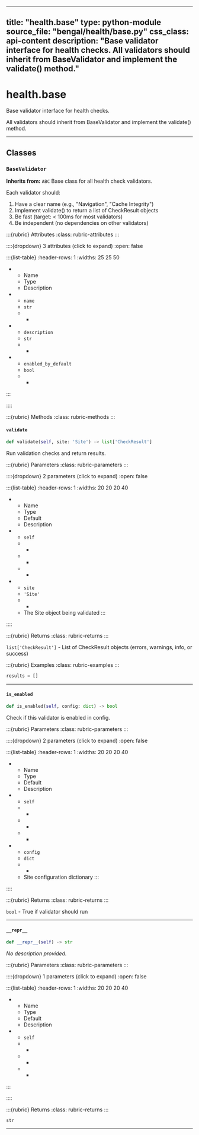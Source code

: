
---
title: "health.base"
type: python-module
source_file: "bengal/health/base.py"
css_class: api-content
description: "Base validator interface for health checks.  All validators should inherit from BaseValidator and implement the validate() method."
---

# health.base

Base validator interface for health checks.

All validators should inherit from BaseValidator and implement the validate() method.

---

## Classes

### `BaseValidator`

**Inherits from:** `ABC`
Base class for all health check validators.

Each validator should:
1. Have a clear name (e.g., "Navigation", "Cache Integrity")
2. Implement validate() to return a list of CheckResult objects
3. Be fast (target: < 100ms for most validators)
4. Be independent (no dependencies on other validators)


:::{rubric} Attributes
:class: rubric-attributes
:::

::::{dropdown} 3 attributes (click to expand)
:open: false

:::{list-table}
:header-rows: 1
:widths: 25 25 50

* - Name
  - Type
  - Description
* - `name`
  - `str`
  - -
* - `description`
  - `str`
  - -
* - `enabled_by_default`
  - `bool`
  - -
:::

::::


:::{rubric} Methods
:class: rubric-methods
:::
#### `validate`
```python
def validate(self, site: 'Site') -> list['CheckResult']
```

Run validation checks and return results.



:::{rubric} Parameters
:class: rubric-parameters
:::

::::{dropdown} 2 parameters (click to expand)
:open: false

:::{list-table}
:header-rows: 1
:widths: 20 20 20 40

* - Name
  - Type
  - Default
  - Description
* - `self`
  - -
  - -
  - -
* - `site`
  - `'Site'`
  - -
  - The Site object being validated
:::

::::

:::{rubric} Returns
:class: rubric-returns
:::

`list['CheckResult']` - List of CheckResult objects (errors, warnings, info, or success)




:::{rubric} Examples
:class: rubric-examples
:::
```python
results = []
```


---
#### `is_enabled`
```python
def is_enabled(self, config: dict) -> bool
```

Check if this validator is enabled in config.



:::{rubric} Parameters
:class: rubric-parameters
:::

::::{dropdown} 2 parameters (click to expand)
:open: false

:::{list-table}
:header-rows: 1
:widths: 20 20 20 40

* - Name
  - Type
  - Default
  - Description
* - `self`
  - -
  - -
  - -
* - `config`
  - `dict`
  - -
  - Site configuration dictionary
:::

::::

:::{rubric} Returns
:class: rubric-returns
:::

`bool` - True if validator should run




---
#### `__repr__`
```python
def __repr__(self) -> str
```

*No description provided.*



:::{rubric} Parameters
:class: rubric-parameters
:::

::::{dropdown} 1 parameters (click to expand)
:open: false

:::{list-table}
:header-rows: 1
:widths: 20 20 20 40

* - Name
  - Type
  - Default
  - Description
* - `self`
  - -
  - -
  - -
:::

::::

:::{rubric} Returns
:class: rubric-returns
:::

`str`




---
